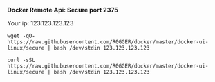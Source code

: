 **Docker Remote Api: Secure port 2375**

Your ip: 123.123.123.123

`wget -qO- https://raw.githubusercontent.com/R0GGER/docker/master/docker-ui-linux/secure | bash /dev/stdin 123.123.123.123`

`curl -sSL https://raw.githubusercontent.com/R0GGER/docker/master/docker-ui-linux/secure | bash /dev/stdin 123.123.123.123`
